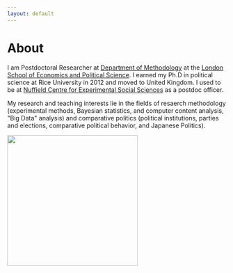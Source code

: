 ```yaml
---
layout: default
---
```


# About

I am Postdoctoral Researcher at  [Department of Methodology](http://www2.lse.ac.uk/methodologyInstitute/Home.aspx) at the [London School of Economics and Political Science](http://www.lse.ac.uk). I earned my Ph.D in political science at Rice University in 2012 and moved to United Kingdom. I used to be at [Nuffield Centre for Experimental Social Sciences](https://cess-web.nuff.ox.ac.uk) as a postdoc officer.

My research and teaching interests lie in the fields of resaerch methodology (experimental methods, Bayesian statistics, and computer content analysis, "Big Data" analysis) and comparative politics (political institutions, parties and elections, comparative political behavior, and Japanese Politics).

<img src='{{ site.baseurl }}/img/amatsuo.jpg' width='300' style='padding:0px'>
